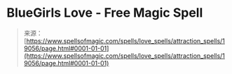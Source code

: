 <!--yml

category: 未分类

date: 2024-06-12 19:00:46

-->

# BlueGirls Love - Free Magic Spell

> 来源：[https://www.spellsofmagic.com/spells/love_spells/attraction_spells/19056/page.html#0001-01-01](https://www.spellsofmagic.com/spells/love_spells/attraction_spells/19056/page.html#0001-01-01)
